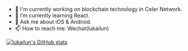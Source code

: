 - 🔭 I'm currently working on blockchain technology in Celer Network.
- 🌱 I’m currently learning React.
- 💬 Ask me about iOS & Android.
- 📫 How to reach me: Wechat(lukailun)

[![lukailun's GitHub stats](https://github-readme-stats.vercel.app/api?username=lukailun&theme=vue-dark)](https://github-readme-stats.vercel.app/api?username=lukailun&count_private=true)

